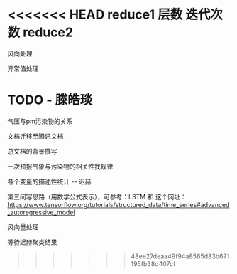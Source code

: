 <<<<<<< HEAD
reduce1 层数 迭代次数
reduce2 
=======
风向处理

异常值处理


# TODO - 滕皓琰

气压与pm污染物的关系

文档迁移至腾讯文档

总文档的背景撰写

一次预报气象与污染物的相关性找规律

各个变量的描述性统计 -- 迟赫

第三问写思路（用数学公式表示），可参考：LSTM 和 这个网址：https://www.tensorflow.org/tutorials/structured_data/time_series#advanced_autoregressive_model

风向量处理

等待迟赫聚类结果

>>>>>>> 48ee27deaa49f94a8565d83b671195fb38d407cf

